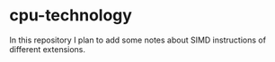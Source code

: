 # cpu-technology

In this repository I plan to add some notes about SIMD instructions of different extensions.
